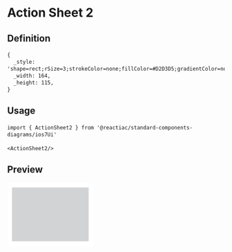 # Action Sheet 2

## Definition

```
{
  _style: 'shape=rect;rSize=3;strokeColor=none;fillColor=#D2D3D5;gradientColor=none;shadow=0;',
  _width: 164,
  _height: 115,
}
```

## Usage

```
import { ActionSheet2 } from '@reactiac/standard-components-diagrams/ios7Ui'

<ActionSheet2/>
```

## Preview

<img src="./action-sheet-2.png" width="200"/>
